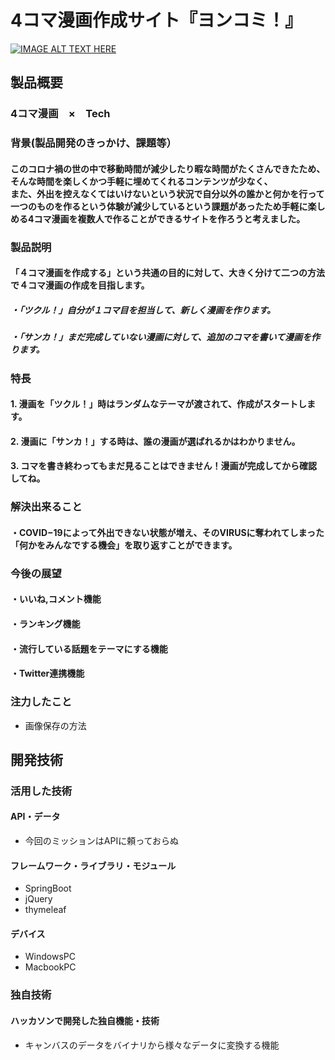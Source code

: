 # 4コマ漫画作成サイト『ヨンコミ！』

[![IMAGE ALT TEXT HERE](https://jphacks.com/wp-content/uploads/2020/09/JPHACKS2020_ogp.jpg)](https://youtu.be/ZvABtlvTHUU)

## 製品概要
### 4コマ漫画　×　Tech
### 背景(製品開発のきっかけ、課題等）
#### このコロナ禍の世の中で移動時間が減少したり暇な時間がたくさんできたため、そんな時間を楽しくかつ手軽に埋めてくれるコンテンツが少なく、<br>また、外出を控えなくてはいけないという状況で自分以外の誰かと何かを行って一つのものを作るという体験が減少しているという課題があったため手軽に楽しめる4コマ漫画を複数人で作ることができるサイトを作ろうと考えました。
### 製品説明
#### 「４コマ漫画を作成する」という共通の目的に対して、大きく分けて二つの方法で４コマ漫画の作成を目指します。
##### ・「ツクル！」自分が１コマ目を担当して、新しく漫画を作ります。
##### ・「サンカ！」まだ完成していない漫画に対して、追加のコマを書いて漫画を作ります。
### 特長
#### 1. 漫画を「ツクル！」時はランダムなテーマが渡されて、作成がスタートします。
#### 2. 漫画に「サンカ！」する時は、誰の漫画が選ばれるかはわかりません。
#### 3. コマを書き終わってもまだ見ることはできません！漫画が完成してから確認してね。

### 解決出来ること
#### ・COVID−19によって外出できない状態が増え、そのVIRUSに奪われてしまった「何かをみんなでする機会」を取り返すことができます。
### 今後の展望
#### ・いいね,コメント機能
#### ・ランキング機能
#### ・流行している話題をテーマにする機能
#### ・Twitter連携機能
### 注力したこと
* 画像保存の方法

## 開発技術
### 活用した技術
#### API・データ
* 今回のミッションはAPIに頼っておらぬ

#### フレームワーク・ライブラリ・モジュール
* SpringBoot
* jQuery
* thymeleaf

#### デバイス
* WindowsPC
* MacbookPC

### 独自技術
#### ハッカソンで開発した独自機能・技術
* キャンバスのデータをバイナリから様々なデータに変換する機能
